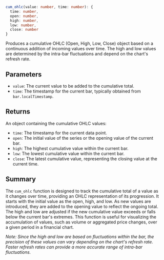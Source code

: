 ```ts
cum_ohlc(value: number, time: number): { 
  time: number, 
  open: number, 
  high: number, 
  low: number, 
  close: number 
}
```

Produces a cumulative OHLC (Open, High, Low, Close) object based on a continuous addition of incoming values over time. The high and low values are determined by the intra-bar fluctuations and depend on the chart's refresh rate.

## Parameters

- `value`: The current value to be added to the cumulative total.
- `time`: The timestamp for the current bar, typically obtained from `bar.localTimestamp`.

## Returns

An object containing the cumulative OHLC values:
- `time`: The timestamp for the current data point.
- `open`: The initial value of the series or the opening value of the current bar.
- `high`: The highest cumulative value within the current bar.
- `low`: The lowest cumulative value within the current bar.
- `close`: The latest cumulative value, representing the closing value at the current time.

## Summary

The `cum_ohlc` function is designed to track the cumulative total of a value as it changes over time, providing an OHLC representation of its progression. It starts with the initial value as the open, high, and low. As new values are introduced, they are added to the opening value to reflect the ongoing total. The high and low are adjusted if the new cumulative value exceeds or falls below the current bar's extremes. This function is useful for visualizing the accumulation of values, such as volume or aggregated price changes, over a given period in a financial chart.

*Note: Since the high and low are based on fluctuations within the bar, the precision of these values can vary depending on the chart's refresh rate. Faster refresh rates can provide a more accurate range of intra-bar fluctuations.*
